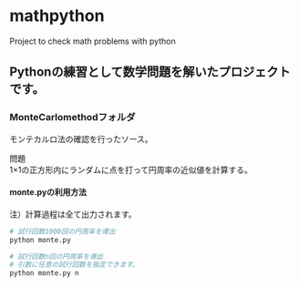 # mathpython
Project to check math problems with python

## Pythonの練習として数学問題を解いたプロジェクトです。

### MonteCarlomethodフォルダ
モンテカルロ法の確認を行ったソース。  
  
問題  
1×1の正方形内にランダムに点を打って円周率の近似値を計算する。  
  
#### monte.pyの利用方法
注）計算過程は全て出力されます。  
```python
# 試行回数1000回の円周率を導出
python monte.py

# 試行回数n回の円周率を導出
# 引数に任意の試行回数を指定できます。
python monte.py n
```
